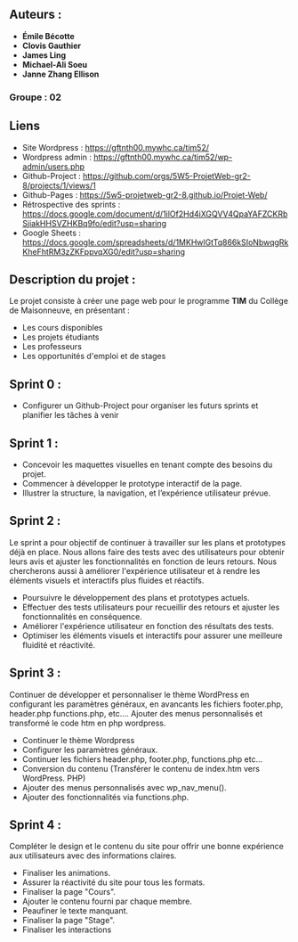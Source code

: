 ## Auteurs :

- **Émile Bécotte**
- **Clovis Gauthier**
- **James Ling**
- **Michael-Ali Soeu**
- **Janne Zhang Ellison**

### Groupe : 02

## Liens

- Site Wordpress : https://gftnth00.mywhc.ca/tim52/
- Wordpress admin : https://gftnth00.mywhc.ca/tim52/wp-admin/users.php
- Github-Project : https://github.com/orgs/5W5-ProjetWeb-gr2-8/projects/1/views/1
- Github-Pages : https://5w5-projetweb-gr2-8.github.io/Projet-Web/
- Rétrospective des sprints : https://docs.google.com/document/d/1ilOf2Hd4iXGQVV4QpaYAFZCKRbSjiakHHSVZHKBq9fo/edit?usp=sharing
- Google Sheets : https://docs.google.com/spreadsheets/d/1MKHwlGtTq866kSIoNbwqgRkKheFhtRM3zZKFppvqXG0/edit?usp=sharing

## Description du projet :

Le projet consiste à créer une page web pour le programme **TIM** du Collège de Maisonneuve, en présentant :

- Les cours disponibles
- Les projets étudiants
- Les professeurs
- Les opportunités d'emploi et de stages

## Sprint 0 :

- Configurer un Github-Project pour organiser les futurs sprints et planifier les tâches à venir

## Sprint 1 :

- Concevoir les maquettes visuelles en tenant compte des besoins du projet.
- Commencer à développer le prototype interactif de la page.
- Illustrer la structure, la navigation, et l’expérience utilisateur prévue.

## Sprint 2 :

Le sprint a pour objectif de continuer à travailler sur les plans et prototypes déjà en place. Nous allons faire des tests avec des utilisateurs pour obtenir leurs avis et ajuster les fonctionnalités en fonction de leurs retours. Nous chercherons aussi à améliorer l'expérience utilisateur et à rendre les éléments visuels et interactifs plus fluides et réactifs.

- Poursuivre le développement des plans et prototypes actuels.
- Effectuer des tests utilisateurs pour recueillir des retours et ajuster les fonctionnalités en conséquence.
- Améliorer l'expérience utilisateur en fonction des résultats des tests.
- Optimiser les éléments visuels et interactifs pour assurer une meilleure fluidité et réactivité.

## Sprint 3 :

Continuer de développer et personnaliser le thème WordPress en configurant les paramètres généraux, en avancants les fichiers footer.php, header.php functions.php, etc.... Ajouter des menus personnalisés et transformé le code htm en php wordpress.

- Continuer le thème Wordpress
- Configurer les paramètres généraux.
- Continuer les fichiers header.php, footer.php, functions.php etc...
- Conversion du contenu (Transférer le contenu de index.htm vers WordPress. PHP)
- Ajouter des menus personnalisés avec wp_nav_menu().
- Ajouter des fonctionnalités via functions.php.

## Sprint 4 :

Compléter le design et le contenu du site pour offrir une bonne expérience aux utilisateurs avec des informations claires.

- Finaliser les animations.
- Assurer la réactivité du site pour tous les formats.
- Finaliser la page "Cours".
- Ajouter le contenu fourni par chaque membre.
- Peaufiner le texte manquant.
- Finaliser la page "Stage".
- Finaliser les interactions
